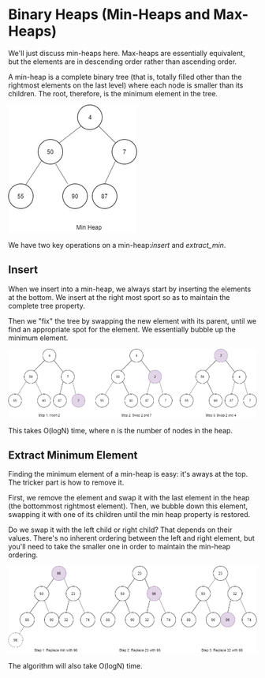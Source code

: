 # Binary Heaps (Min-Heaps and Max-Heaps)
We'll just discuss min-heaps here. Max-heaps are essentially equivalent, but the elements are in descending order rather than ascending order.

A min-heap is a complete binary tree (that is, totally filled other than the rightmost elements on the last level) where each node is smaller than its children. The root, therefore, is the minimum element in the tree.

![Min heap](image/min_heap.jpg)

We have two key operations on a min-heap:*insert* and *extract_min*.

## Insert
When we insert into a min-heap, we always start by inserting the elements at the bottom. We insert at the right most sport so as to maintain the complete tree property.

Then we "fix" the tree by swapping the new element with its parent, until we find an appropriate spot for the element. We essentially bubble up the minimum element.

![Insert Min Heap](image/insert_min_heap.jpg)

This takes O(logN) time, where n is the number of nodes in the heap.

## Extract Minimum Element
Finding the minimum element of a min-heap is easy: it's aways at the top. The tricker part is how to remove it.

First, we remove the element and swap it with the last element in the heap (the bottommost rightmost element). Then, we bubble down this element, swapping it with one of its children until the min heap property is restored.

Do we swap it with the left child or right child? That depends on their values. There's no inherent ordering between the left and right element, but you'll need to take the smaller one in order to maintain the min-heap ordering.

![Extract Min Heap](image/extract_min_heap.jpg)

The algorithm will also take O(logN) time.